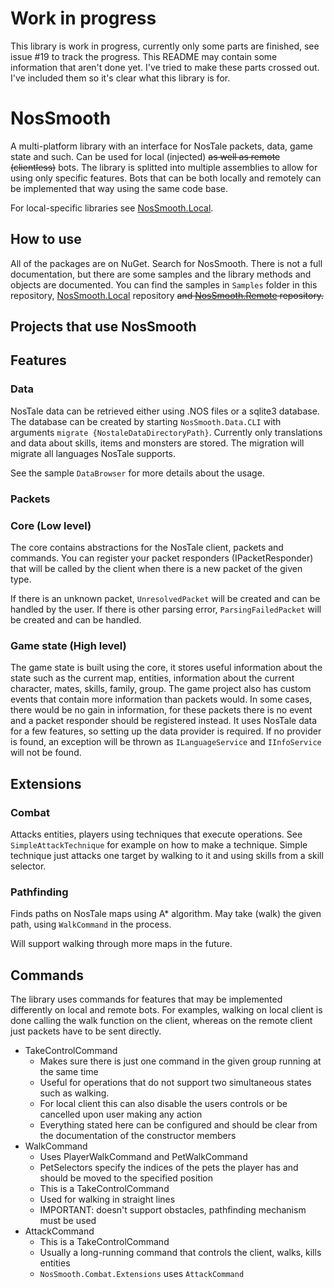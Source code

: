 
# Work in progress

This library is work in progress, currently only some parts are finished, see issue #19 to track the progress.
This README may contain some information that aren't done yet.
I've tried to make these parts crossed out. I've included them so it's
clear what this library is for.

# NosSmooth
A multi-platform library with an interface for NosTale packets, data, game state and such.
Can be used for local (injected) ~~as well as remote (clientless)~~ bots.
The library is splitted into multiple assemblies to allow for
using only specific features. Bots that can be both locally
and remotely can be implemented that way using the same code base.

For local-specific libraries see [NosSmooth.Local](https://github.com/Rutherther/NosSmooth.Local).

## How to use
All of the packages are on NuGet. Search for NosSmooth.
There is not a full documentation, but there are some samples and the
library methods and objects are documented.
You can find the samples in `Samples` folder in this repository,
[NosSmooth.Local](https://github.com/Rutherther/NosSmooth.Local) repository ~~and
[NosSmooth.Remote](https://github.com/Rutherther/NosSmooth.Remote) repository.~~

## Projects that use NosSmooth

## Features

### Data
NosTale data can be retrieved either using .NOS files or a sqlite3 database.
The database can be created by starting `NosSmooth.Data.CLI`
with arguments `migrate {NostaleDataDirectoryPath}`.
Currently only translations and data about skills, items and monsters are stored.
The migration will migrate all languages NosTale supports.

See the sample `DataBrowser` for more details about the usage.

### Packets

### Core (Low level)
The core contains abstractions for the NosTale client, packets and commands.
You can register your packet responders (IPacketResponder)
that will be called by the client when there is a new packet of the given type.

If there is an unknown packet, `UnresolvedPacket` will be created
and can be handled by the user. If there is other parsing error,
`ParsingFailedPacket` will be created and can be handled.

### Game state (High level)
The game state is built using the core, it stores useful information about the state
such as the current map, entities, information about the current character, mates, skills, family, group.
The game project also has custom events that contain more information
than packets would. In some cases, there would be no gain in information,
for these packets there is no event and a packet responder should be registered instead.
It uses NosTale data for a few features, so setting up the data provider
is required. If no provider is found, an exception will be thrown
as `ILanguageService` and `IInfoService` will not be found.

## Extensions

### Combat
Attacks entities, players using techniques that execute operations.
See `SimpleAttackTechnique` for example on how to make a technique.
Simple technique just attacks one target by walking to it and using skills
from a skill selector.

### Pathfinding
Finds paths on NosTale maps using A* algorithm.
May take (walk) the given path, using `WalkCommand` in the process.

Will support walking through more maps in the future.

## Commands
The library uses commands for features that may be implemented
differently on local and remote bots. For examples,
walking on local client is done calling the walk function on the client,
whereas on the remote client just packets have to be sent directly.

- TakeControlCommand
  - Makes sure there is just one command in the given group running at the same time
  - Useful for operations that do not support two simultaneous states such as walking.
  - For local client this can also disable the users controls or be cancelled upon user making any action
  - Everything stated here can be configured and should be clear from the documentation of the constructor members
- WalkCommand
  - Uses PlayerWalkCommand and PetWalkCommand
  - PetSelectors specify the indices of the pets the player has and should be moved to the specified position
  - This is a TakeControlCommand
  - Used for walking in straight lines
  - IMPORTANT: doesn't support obstacles, pathfinding mechanism must be used
- AttackCommand
  - This is a TakeControlCommand
  - Usually a long-running command that controls the client, walks, kills entities
  - `NosSmooth.Combat.Extensions` uses `AttackCommand`